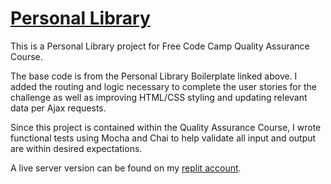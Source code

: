 # [Personal Library](https://www.freecodecamp.org/learn/quality-assurance/quality-assurance-projects/personal-library)

This is a Personal Library project for Free Code Camp Quality Assurance Course.

The base code is from the Personal Library Boilerplate linked above. I added the routing and logic necessary to complete the user stories for the challenge as well as improving HTML/CSS styling and updating relevant data per Ajax requests.

Since this project is contained within the Quality Assurance Course, I wrote functional tests using Mocha and Chai to help validate all input and output are within desired expectations.

A live server version can be found on my [replit account](https://replit.com/@JacobSwartzentr).